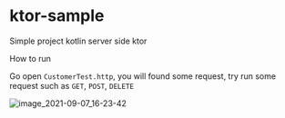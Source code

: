 # ktor-sample
Simple project kotlin server side ktor

How to run

Go open `CustomerTest.http`, you will found some request, try run some request such as `GET`, `POST`, `DELETE`

![image_2021-09-07_16-23-42](https://user-images.githubusercontent.com/32610660/132320464-8acf65af-666e-4e71-8737-0bf82fe32e3e.png)
